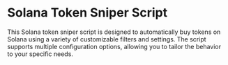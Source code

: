 # Solana Token Sniper Script

This Solana token sniper script is designed to automatically buy tokens on Solana using a variety of customizable filters and settings. The script supports multiple configuration options, allowing you to tailor the behavior to your specific needs.
